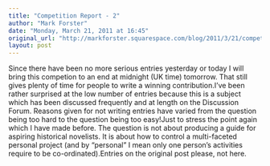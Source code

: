 ```yaml
---
title: "Competition Report - 2"
author: "Mark Forster"
date: "Monday, March 21, 2011 at 16:45"
original_url: "http://markforster.squarespace.com/blog/2011/3/21/competition-report-2.html"
layout: post
---
```


Since there have been no more serious entries yesterday or today I will bring this competion to an end at midnight (UK time) tomorrow. That still gives plenty of time for people to write a winning contribution.I’ve been rather surprised at the low number of entries because this is a subject which has been discussed frequently and at length on the Discussion Forum. Reasons given for not writing entries have varied from the question being too hard to the question being too easy!Just to stress the point again which I have made before. The question is not about producing a guide for aspiring historical novelists. It is about how to control a multi-faceted personal project (and by “personal” I mean only one person’s activities require to be co-ordinated).Entries on the original post please, not here.
